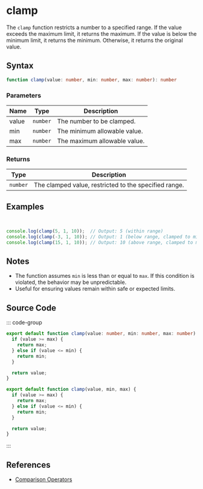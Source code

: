 # clamp

The `clamp` function restricts a number to a specified range. If the value exceeds the maximum limit, it returns the maximum. If the value is below the minimum limit, it returns the minimum. Otherwise, it returns the original value.

## Syntax

```typescript
function clamp(value: number, min: number, max: number): number
```

### Parameters

| Name  | Type     | Description                           |
|-------|----------|---------------------------------------|
| value | `number` | The number to be clamped.            |
| min   | `number` | The minimum allowable value.         |
| max   | `number` | The maximum allowable value.         |

### Returns

| Type    | Description                                          |
|---------|------------------------------------------------------|
| `number`| The clamped value, restricted to the specified range.|

## Examples

```typescript


console.log(clamp(5, 1, 10));  // Output: 5 (within range)
console.log(clamp(-3, 1, 10)); // Output: 1 (below range, clamped to min)
console.log(clamp(15, 1, 10)); // Output: 10 (above range, clamped to max)
```

## Notes

- The function assumes `min` is less than or equal to `max`. If this condition is violated, the behavior may be unpredictable.
- Useful for ensuring values remain within safe or expected limits.

## Source Code

::: code-group
```typescript
export default function clamp(value: number, min: number, max: number): number {
  if (value >= max) {
    return max;
  } else if (value <= min) {
    return min;
  }

  return value;
}
```

```javascript
export default function clamp(value, min, max) {
  if (value >= max) {
    return max;
  } else if (value <= min) {
    return min;
  }

  return value;
}
```
::: 

## References

- [Comparison Operators](https://developer.mozilla.org/en-US/docs/Web/JavaScript/Reference/Operators/Comparison_Operators)